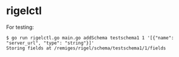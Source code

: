# rigelctl

For testing:

```
$ go run rigelctl.go main.go addSchema testschema1 1 '[{"name": "server_url", "type": "string"}]'
Storing fields at /remiges/rigel/schema/testschema1/1/fields
```